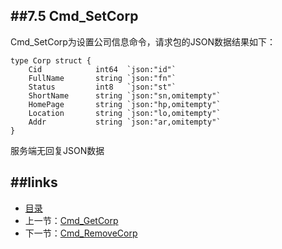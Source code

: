 ##7.5 Cmd_SetCorp
---
Cmd_SetCorp为设置公司信息命令，请求包的JSON数据结果如下：
	
	type Corp struct {
		Cid            int64  `json:"id"`
		FullName       string `json:"fn"`
		Status         int8   `json:"st"`
		ShortName      string `json:"sn,omitempty"`
		HomePage       string `json:"hp,omitempty"`
		Location       string `json:"lo,omitempty"`
		Addr           string `json:"ar,omitempty"`
	}

服务端无回复JSON数据


##links
---
* [目录](preface.md)
* 上一节：[Cmd_GetCorp](07.4.md)
* 下一节：[Cmd_RemoveCorp](07.6.md)